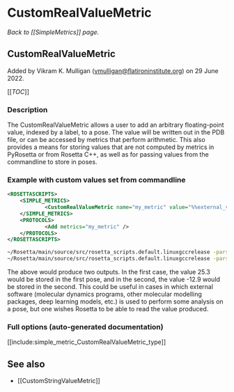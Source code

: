 # CustomRealValueMetric
*Back to [[SimpleMetrics]] page.*
## CustomRealValueMetric

Added by Vikram K. Mulligan (vmulligan@flatironinstitute.org) on 29 June 2022.

[[_TOC_]]

### Description

The CustomRealValueMetric allows a user to add an arbitrary floating-point value, indexed by a label, to a pose.  The value will be written out in the PDB file, or can be accessed by metrics that perform arithmetic.  This also provides a means for storing values that are not computed by metrics in PyRosetta or from Rosetta C++, as well as for passing values from the commandline to store in poses.

### Example with custom values set from commandline

```xml
<ROSETTASCRIPTS>
	<SIMPLE_METRICS>
            <CustomRealValueMetric name="my_metric" value="%%external_val%%" />
	</SIMPLE_METRICS>
	<PROTOCOLS>
            <Add metrics="my_metric" />
	</PROTOCOLS>
</ROSETTASCRIPTS>
```

```sh
~/Rosetta/main/source/src/rosetta_scripts.default.linuxgccrelease -parser:protocol my_script.xml -script_vars external_val=25.3 -in:file:s first_file.pdb
~/Rosetta/main/source/src/rosetta_scripts.default.linuxgccrelease -parser:protocol my_script.xml -script_vars external_val=-12.9 -in:file:s second_file.pdb
```

The above would produce two outputs.  In the first case, the value 25.3 would be stored in the first pose, and in the second, the value -12.9 would be stored in the second.  This could be useful in cases in which external software (molecular dynamics programs, other molecular modelling packages, deep learning models, etc.) is used to perform some analysis on a pose, but one wishes Rosetta to be able to read the value produced.

### Full options (auto-generated documentation)

[[include:simple_metric_CustomRealValueMetric_type]]

## See also

* [[CustomStringValueMetric]]

